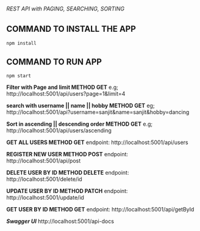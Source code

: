 
###### REST API with PAGING, SEARCHING, SORTING #####
  ## COMMAND TO INSTALL THE APP ##
  ```
  npm install
  ```
  ## COMMAND TO RUN APP ##
  ```
  npm start
  ```
**Filter with Page and limit METHOD GET**
e.g; http://localhost:5001/api/users?page=1&limit=4  

**search with username || name || hobby METHOD GET**
eg; http://localhost:5001/api?username=sanjit&name=sanjit&hobby=dancing

**Sort in ascending || descending order METHOD GET**
e.g; http://localhost:5001/api/users/ascending

**GET ALL USERS METHOD GET**
endpoint: http://localhost:5001/api/users

**REGISTER NEW USER METHOD POST**
endpoint: http://localhost:5001/api/post

**DELETE USER BY ID METHOD DELETE**
endpoint: http://localhost:5001/delete/id

**UPDATE USER BY ID METHOD PATCH**
endpoint: http://localhost:5001/update/id

**GET USER BY ID METHOD GET**
endpoint: http://localhost:5001/api/getById

***Swagger UI***
http://localhost:5001/api-docs


